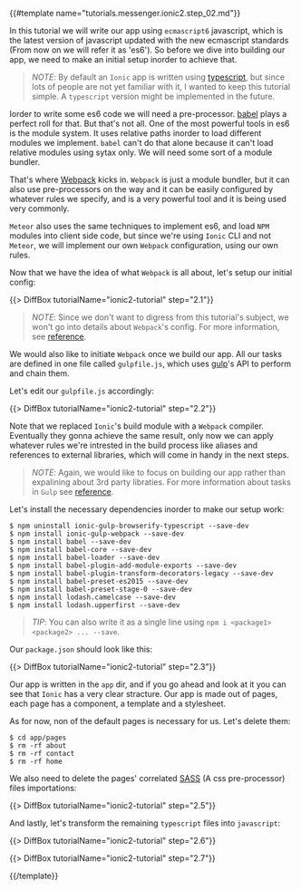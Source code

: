 {{#template name="tutorials.messenger.ionic2.step_02.md"}}

In this tutorial we will write our app using `ecmascript6` javascript, which is the latest version of javascript updated with the new ecmascript standards (From now on we will refer it as 'es6'). So before we dive into building our app, we need to make an initial setup inorder to achieve that.

> *NOTE*: By default an `Ionic` app is written using [typescript](typescriptlang.org), but since lots of people are not yet familiar with it, I wanted to keep this tutorial simple. A `typescript` version might be implemented in the future.

Iorder to write some es6 code we will need a pre-processor. [babel](https://babeljs.io/) plays a perfect roll for that. But that's not all. One of the most powerful tools in es6 is the module system. It uses relative paths inorder to load different modules we implement. `babel` can't do that alone because it can't load relative modules using sytax only. We will need some sort of a module bundler.

That's where [Webpack](https://webpack.github.io/) kicks in. `Webpack` is just a module bundler, but it can also use pre-processors on the way and it can be easily configured by whatever rules we specify, and is a very powerful tool and it is being used very commonly.

`Meteor` also uses the same techniques to implement es6, and load `NPM` modules into client side code, but since we're using `Ionic` CLI and not `Meteor`, we will implement our own `Webpack` configuration, using our own rules.

Now that we have the idea of what `Webpack` is all about, let's setup our initial config:

{{> DiffBox tutorialName="ionic2-tutorial" step="2.1"}}

> *NOTE*: Since we don't want to digress from this tutorial's subject, we won't go into details about `Webpack`'s config. For more information, see [reference](https://webpack.github.io/docs/configuration.html).

We would also like to initiate `Webpack` once we build our app. All our tasks are defined in one file called `gulpfile.js`, which uses [gulp](http://gulpjs.com/)'s API to perform and chain them.

Let's edit our `gulpfile.js` accordingly:

{{> DiffBox tutorialName="ionic2-tutorial" step="2.2"}}

Note that we replaced `Ionic`'s build module with a `Webpack` compiler. Eventually they gonna achieve the same result, only now we can apply whatever rules we're intrested in the build process like aliases and references to external libraries, which will come in handy in the next steps.

> *NOTE*: Again, we would like to focus on building our app rather than expalining about 3rd party libraties. For more information about tasks in `Gulp` see [reference](https://github.com/gulpjs/gulp/blob/master/docs/API.md).

Let's install the necessary dependencies inorder to make our setup work:

    $ npm uninstall ionic-gulp-browserify-typescript --save-dev
    $ npm install ionic-gulp-webpack --save-dev
    $ npm install babel --save-dev
    $ npm install babel-core --save-dev
    $ npm install babel-loader --save-dev
    $ npm install babel-plugin-add-module-exports --save-dev
    $ npm install babel-plugin-transform-decorators-legacy --save-dev
    $ npm install babel-preset-es2015 --save-dev
    $ npm install babel-preset-stage-0 --save-dev
    $ npm install lodash.camelcase --save-dev
    $ npm install lodash.upperfirst --save-dev

> *TIP*: You can also write it as a single line using `npm i <package1> <package2> ... --save`.

Our `package.json` should look like this:

{{> DiffBox tutorialName="ionic2-tutorial" step="2.3"}}

Our app is written in the `app` dir, and if you go ahead and look at it you can see that `Ionic` has a very clear stracture. Our app is made out of pages, each page has a component, a template and a stylesheet.

As for now, non of the default pages is necessary for us. Let's delete them:

    $ cd app/pages
    $ rm -rf about
    $ rm -rf contact
    $ rm -rf home

We also need to delete the pages' correlated [SASS](http://sass-lang.com/) (A css pre-processor) files importations:

{{> DiffBox tutorialName="ionic2-tutorial" step="2.5"}}

And lastly, let's transform the remaining `typescript` files into `javascript`:

{{> DiffBox tutorialName="ionic2-tutorial" step="2.6"}}

{{> DiffBox tutorialName="ionic2-tutorial" step="2.7"}}

{{/template}}